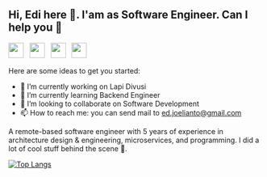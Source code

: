 ## Hi, Edi here 🦘. I'am as Software Engineer. Can I help you 👋

<a href="https://www.linkedin.com/in/ediyulianto/" target="_blank"><img src="https://image.flaticon.com/icons/png/512/174/174857.png" height="30"></a> &nbsp; <a href="https://stackoverflow.com/users/6616817/edy" target="_blank"><img src="https://cdn2.iconfinder.com/data/icons/social-icons-color/512/stackoverflow-512.png" height="30"></a> &nbsp; <a href="https://apps.apple.com/id/developer/" target="_blank"><img src="https://upload.wikimedia.org/wikipedia/commons/thumb/6/67/App_Store_%28iOS%29.svg/1200px-App_Store_%28iOS%29.svg.png" height="30"></a> &nbsp; <a href="https://www.codementor.io/" target="_blank"><img src="https://avatars3.githubusercontent.com/u/7525092?s=280&v=4" height="30"></a>

Here are some ideas to get you started:

- 🔭 I’m currently working on Lapi Divusi
- 🌱 I’m currently learning Backend Engineer
- 👯 I’m looking to collaborate on Software Development
- 📫 How to reach me: you can send mail to ed.joelianto@gmail.com

A remote-based software engineer with 5 years of experience in architecture design & engineering, microservices, and programming. I did a lot of cool stuff behind the scene 🤫.

[![Top Langs](https://github-readme-stats.vercel.app/api/top-langs/?username=edyulianto&layout=compact)]()
